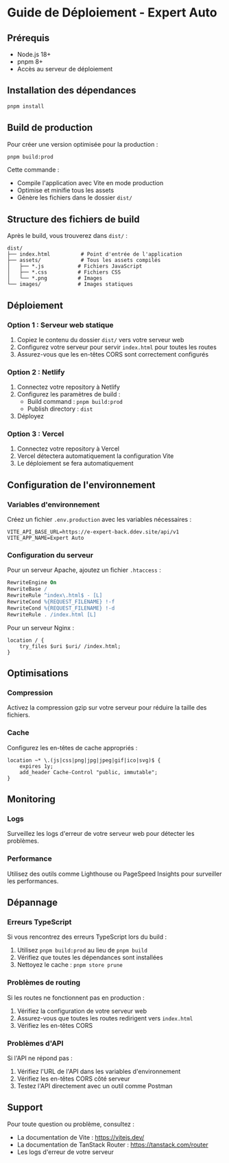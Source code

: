 # Guide de Déploiement - Expert Auto

## Prérequis

- Node.js 18+ 
- pnpm 8+
- Accès au serveur de déploiement

## Installation des dépendances

```bash
pnpm install
```

## Build de production

Pour créer une version optimisée pour la production :

```bash
pnpm build:prod
```

Cette commande :
- Compile l'application avec Vite en mode production
- Optimise et minifie tous les assets
- Génère les fichiers dans le dossier `dist/`

## Structure des fichiers de build

Après le build, vous trouverez dans `dist/` :

```
dist/
├── index.html          # Point d'entrée de l'application
├── assets/             # Tous les assets compilés
│   ├── *.js           # Fichiers JavaScript
│   ├── *.css          # Fichiers CSS
│   └── *.png          # Images
└── images/            # Images statiques
```

## Déploiement

### Option 1 : Serveur web statique

1. Copiez le contenu du dossier `dist/` vers votre serveur web
2. Configurez votre serveur pour servir `index.html` pour toutes les routes
3. Assurez-vous que les en-têtes CORS sont correctement configurés

### Option 2 : Netlify

1. Connectez votre repository à Netlify
2. Configurez les paramètres de build :
   - Build command : `pnpm build:prod`
   - Publish directory : `dist`
3. Déployez

### Option 3 : Vercel

1. Connectez votre repository à Vercel
2. Vercel détectera automatiquement la configuration Vite
3. Le déploiement se fera automatiquement

## Configuration de l'environnement

### Variables d'environnement

Créez un fichier `.env.production` avec les variables nécessaires :

```env
VITE_API_BASE_URL=https://e-expert-back.ddev.site/api/v1
VITE_APP_NAME=Expert Auto
```

### Configuration du serveur

Pour un serveur Apache, ajoutez un fichier `.htaccess` :

```apache
RewriteEngine On
RewriteBase /
RewriteRule ^index\.html$ - [L]
RewriteCond %{REQUEST_FILENAME} !-f
RewriteCond %{REQUEST_FILENAME} !-d
RewriteRule . /index.html [L]
```

Pour un serveur Nginx :

```nginx
location / {
    try_files $uri $uri/ /index.html;
}
```

## Optimisations

### Compression

Activez la compression gzip sur votre serveur pour réduire la taille des fichiers.

### Cache

Configurez les en-têtes de cache appropriés :

```nginx
location ~* \.(js|css|png|jpg|jpeg|gif|ico|svg)$ {
    expires 1y;
    add_header Cache-Control "public, immutable";
}
```

## Monitoring

### Logs

Surveillez les logs d'erreur de votre serveur web pour détecter les problèmes.

### Performance

Utilisez des outils comme Lighthouse ou PageSpeed Insights pour surveiller les performances.

## Dépannage

### Erreurs TypeScript

Si vous rencontrez des erreurs TypeScript lors du build :

1. Utilisez `pnpm build:prod` au lieu de `pnpm build`
2. Vérifiez que toutes les dépendances sont installées
3. Nettoyez le cache : `pnpm store prune`

### Problèmes de routing

Si les routes ne fonctionnent pas en production :

1. Vérifiez la configuration de votre serveur web
2. Assurez-vous que toutes les routes redirigent vers `index.html`
3. Vérifiez les en-têtes CORS

### Problèmes d'API

Si l'API ne répond pas :

1. Vérifiez l'URL de l'API dans les variables d'environnement
2. Vérifiez les en-têtes CORS côté serveur
3. Testez l'API directement avec un outil comme Postman

## Support

Pour toute question ou problème, consultez :
- La documentation de Vite : https://vitejs.dev/
- La documentation de TanStack Router : https://tanstack.com/router
- Les logs d'erreur de votre serveur 